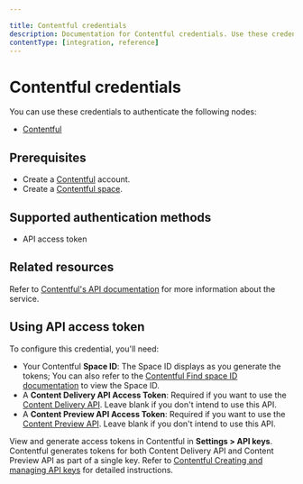 ```yaml
---

title: Contentful credentials
description: Documentation for Contentful credentials. Use these credentials to authenticate Contentful in n8n, a workflow automation platform.
contentType: [integration, reference]
---
```


# Contentful credentials

You can use these credentials to authenticate the following nodes:

- [Contentful](/integrations/builtin/app-nodes/n8n-nodes-base.contentful.md)

## Prerequisites

- Create a [Contentful](https://www.contentful.com/) account.
- Create a [Contentful space](https://www.contentful.com/help/contentful-101/#step-2-create-a-space).

## Supported authentication methods

- API access token

## Related resources

Refer to [Contentful's API documentation](https://www.contentful.com/developers/docs/references/) for more information about the service.

## Using API access token

To configure this credential, you'll need:

- Your Contentful **Space ID**: The Space ID displays as you generate the tokens;  You can also refer to the [Contentful Find space ID documentation](https://www.contentful.com/help/find-space-id/) to view the Space ID.
- A **Content Delivery API Access Token**: Required if you want to use the [Content Delivery API](https://www.contentful.com/developers/docs/references/content-delivery-api/). Leave blank if you don't intend to use this API.
- A **Content Preview API Access Token**: Required if you want to use the [Content Preview API](https://www.contentful.com/developers/docs/references/content-preview-api/). Leave blank if you don't intend to use this API.

View and generate access tokens in Contentful in **Settings > API keys**. Contentful generates tokens for both Content Delivery API and Content Preview API as part of a single key. Refer to [Contentful Creating and managing API keys](https://training.contentful.com/student/activity/1050378-creating-and-managing-api-keys) for detailed instructions.

